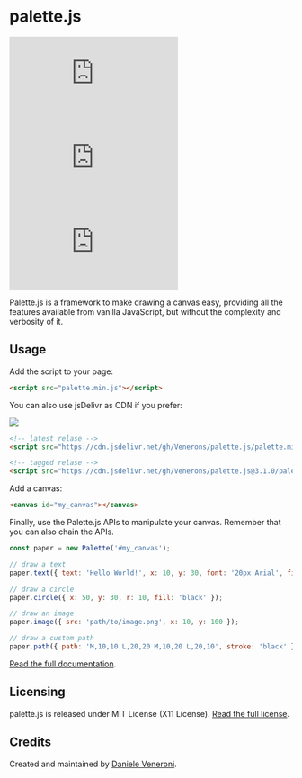 # palette.js

![](https://img.shields.io/github/license/Venerons/palette.js?style=for-the-badge)
![](https://img.shields.io/github/v/release/Venerons/palette.js?style=for-the-badge)
![](https://img.shields.io/github/issues/Venerons/palette.js?style=for-the-badge)

Palette.js is a framework to make drawing a canvas easy, providing all the features available from vanilla JavaScript, but without the complexity and verbosity of it.

## Usage

Add the script to your page:

```html
<script src="palette.min.js"></script>
```

You can also use jsDelivr as CDN if you prefer:

[![](https://data.jsdelivr.com/v1/package/gh/Venerons/palette.js/badge)](https://www.jsdelivr.com/package/gh/Venerons/palette.js)

```html
<!-- latest relase -->
<script src="https://cdn.jsdelivr.net/gh/Venerons/palette.js/palette.min.js"></script>

<!-- tagged relase -->
<script src="https://cdn.jsdelivr.net/gh/Venerons/palette.js@3.1.0/palette.min.js"></script>
```

Add a canvas:

```html
<canvas id="my_canvas"></canvas>
```

Finally, use the Palette.js APIs to manipulate your canvas. Remember that you can also chain the APIs.

```js
const paper = new Palette('#my_canvas');

// draw a text
paper.text({ text: 'Hello World!', x: 10, y: 30, font: '20px Arial', fill: 'black' });

// draw a circle
paper.circle({ x: 50, y: 30, r: 10, fill: 'black' });

// draw an image
paper.image({ src: 'path/to/image.png', x: 10, y: 100 });

// draw a custom path
paper.path({ path: 'M,10,10 L,20,20 M,10,20 L,20,10', stroke: 'black' });
```

[Read the full documentation](docs.md). 

## Licensing

palette.js is released under MIT License (X11 License). [Read the full license](LICENSE.md). 

## Credits

Created and maintained by [Daniele Veneroni](https://venerons.github.io).
